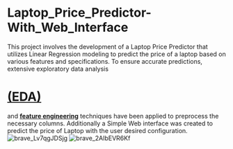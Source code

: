 # Laptop_Price_Predictor-With_Web_Interface
This project involves the development of a  Laptop Price Predictor that utilizes Linear Regression modeling to predict the price of a laptop based on various features and specifications. To ensure accurate predictions, extensive exploratory data analysis <h1><u>(EDA)</u></h1> and <b><u>feature engineering</u></b> techniques have been applied to preprocess the necessary columns. Additionally a Simple Web interface was created to predict the price of Laptop with the user desired configuration.
![brave_Lv7qgJDSjg](https://user-images.githubusercontent.com/94290915/230845369-8f81d593-5e16-436c-b48c-f26ed153bc37.png)
![brave_2AIbEVR6Kf](https://user-images.githubusercontent.com/94290915/230845380-2a2fe42b-9722-4c30-b660-ff97eeb2e99e.png)

